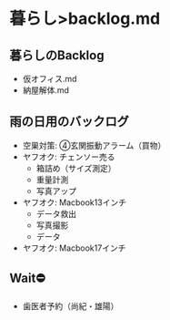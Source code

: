 # 暮らし>backlog.md
## 暮らしのBacklog
- 仮オフィス.md
- 納屋解体.md

## 雨の日用のバックログ
- 空巣対策: ④玄関振動アラーム（買物）
- ヤフオク: チェンソー売る
  - 箱詰め（サイズ測定）
  - 重量計測
  - 写真アップ
- ヤフオク: Macbook13インチ
  - データ救出
  - 写真撮影
  - データ
- ヤフオク: Macbook17インチ

## Wait⛔️
- 歯医者予約（尚紀・雄陽）
